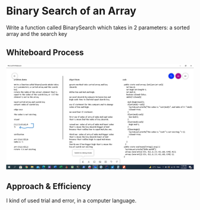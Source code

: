 # Binary Search of an Array
Write a function called BinarySearch which takes in 2 parameters: a sorted array and the search key

## Whiteboard Process

![array-binary-searchs](2021-07-31.png)

## Approach & Efficiency
 I kind of used trial and error, in a computer language.